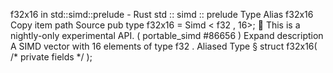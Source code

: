 f32x16 in std::simd::prelude - Rust
std
::
simd
::
prelude
Type Alias
f32x16
Copy item path
Source
pub type f32x16 =
Simd
<
f32
, 16>;
🔬
This is a nightly-only experimental API. (
portable_simd
#86656
)
Expand description
A SIMD vector with 16 elements of type
f32
.
Aliased Type
§
struct f32x16(
/* private fields */
);